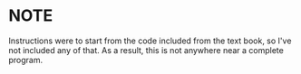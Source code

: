 NOTE
====

Instructions were to start from the code included from the text book, so I've 
not included any of that. As a result, this is not anywhere near a complete 
program.
